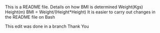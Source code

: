 This is a README file.
Details on how BMI is determined
Weight(Kgs)
Height(m)
BMI = Weight/(Height*Height)
It is easier to carry out changes in the README file on Bash

This edit was done in a branch
Thank You
